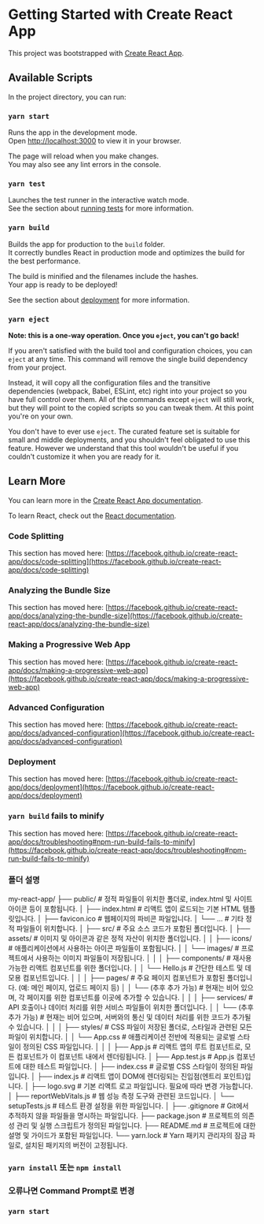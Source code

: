 # Getting Started with Create React App

This project was bootstrapped with [Create React App](https://github.com/facebook/create-react-app).

## Available Scripts

In the project directory, you can run:

### `yarn start`

Runs the app in the development mode.\
Open [http://localhost:3000](http://localhost:3000) to view it in your browser.

The page will reload when you make changes.\
You may also see any lint errors in the console.

### `yarn test`

Launches the test runner in the interactive watch mode.\
See the section about [running tests](https://facebook.github.io/create-react-app/docs/running-tests) for more information.

### `yarn build`

Builds the app for production to the `build` folder.\
It correctly bundles React in production mode and optimizes the build for the best performance.

The build is minified and the filenames include the hashes.\
Your app is ready to be deployed!

See the section about [deployment](https://facebook.github.io/create-react-app/docs/deployment) for more information.

### `yarn eject`

**Note: this is a one-way operation. Once you `eject`, you can't go back!**

If you aren't satisfied with the build tool and configuration choices, you can `eject` at any time. This command will remove the single build dependency from your project.

Instead, it will copy all the configuration files and the transitive dependencies (webpack, Babel, ESLint, etc) right into your project so you have full control over them. All of the commands except `eject` will still work, but they will point to the copied scripts so you can tweak them. At this point you're on your own.

You don't have to ever use `eject`. The curated feature set is suitable for small and middle deployments, and you shouldn't feel obligated to use this feature. However we understand that this tool wouldn't be useful if you couldn't customize it when you are ready for it.

## Learn More

You can learn more in the [Create React App documentation](https://facebook.github.io/create-react-app/docs/getting-started).

To learn React, check out the [React documentation](https://reactjs.org/).

### Code Splitting

This section has moved here: [https://facebook.github.io/create-react-app/docs/code-splitting](https://facebook.github.io/create-react-app/docs/code-splitting)

### Analyzing the Bundle Size

This section has moved here: [https://facebook.github.io/create-react-app/docs/analyzing-the-bundle-size](https://facebook.github.io/create-react-app/docs/analyzing-the-bundle-size)

### Making a Progressive Web App

This section has moved here: [https://facebook.github.io/create-react-app/docs/making-a-progressive-web-app](https://facebook.github.io/create-react-app/docs/making-a-progressive-web-app)

### Advanced Configuration

This section has moved here: [https://facebook.github.io/create-react-app/docs/advanced-configuration](https://facebook.github.io/create-react-app/docs/advanced-configuration)

### Deployment

This section has moved here: [https://facebook.github.io/create-react-app/docs/deployment](https://facebook.github.io/create-react-app/docs/deployment)

### `yarn build` fails to minify

This section has moved here: [https://facebook.github.io/create-react-app/docs/troubleshooting#npm-run-build-fails-to-minify](https://facebook.github.io/create-react-app/docs/troubleshooting#npm-run-build-fails-to-minify)


### 폴더 설명 

my-react-app/
├── public/ # 정적 파일들이 위치한 폴더로, index.html 및 사이트 아이콘 등이 포함됩니다.
│ ├── index.html # 리액트 앱이 로드되는 기본 HTML 템플릿입니다.
│ ├── favicon.ico # 웹페이지의 파비콘 파일입니다.
│ └── ... # 기타 정적 파일들이 위치합니다.
│
├── src/ # 주요 소스 코드가 포함된 폴더입니다.
│ ├── assets/ # 이미지 및 아이콘과 같은 정적 자산이 위치한 폴더입니다.
│ │ ├── icons/ # 애플리케이션에서 사용하는 아이콘 파일들이 포함됩니다.
│ │ └── images/ # 프로젝트에서 사용하는 이미지 파일들이 저장됩니다.
│ │
│ ├── components/ # 재사용 가능한 리액트 컴포넌트를 위한 폴더입니다.
│ │ └── Hello.js # 간단한 테스트 및 데모용 컴포넌트입니다.
│ │
│ ├── pages/ # 주요 페이지 컴포넌트가 포함된 폴더입니다. (예: 메인 페이지, 업로드 페이지 등)
│ │ └── (추후 추가 가능) # 현재는 비어 있으며, 각 페이지를 위한 컴포넌트를 이곳에 추가할 수 있습니다.
│ │
│ ├── services/ # API 호출이나 데이터 처리를 위한 서비스 파일들이 위치한 폴더입니다.
│ │ └── (추후 추가 가능) # 현재는 비어 있으며, 서버와의 통신 및 데이터 처리를 위한 코드가 추가될 수 있습니다.
│ │
│ ├── styles/ # CSS 파일이 저장된 폴더로, 스타일과 관련된 모든 파일이 위치합니다.
│ │ └── App.css # 애플리케이션 전반에 적용되는 글로벌 스타일이 정의된 CSS 파일입니다.
│ │
│ ├── App.js # 리액트 앱의 루트 컴포넌트로, 모든 컴포넌트가 이 컴포넌트 내에서 렌더링됩니다.
│ ├── App.test.js # App.js 컴포넌트에 대한 테스트 파일입니다.
│ ├── index.css # 글로벌 CSS 스타일이 정의된 파일입니다.
│ ├── index.js # 리액트 앱이 DOM에 렌더링되는 진입점(엔트리 포인트)입니다.
│ ├── logo.svg # 기본 리액트 로고 파일입니다. 필요에 따라 변경 가능합니다.
│ ├── reportWebVitals.js # 웹 성능 측정 도구와 관련된 코드입니다.
│ └── setupTests.js # 테스트 환경 설정을 위한 파일입니다.
│
├── .gitignore # Git에서 추적하지 않을 파일들을 명시하는 파일입니다.
├── package.json # 프로젝트의 의존성 관리 및 실행 스크립트가 정의된 파일입니다.
├── README.md # 프로젝트에 대한 설명 및 가이드가 포함된 파일입니다.
└── yarn.lock # Yarn 패키지 관리자의 잠금 파일로, 설치된 패키지의 버전이 고정됩니다.

### `yarn install` 또는 `npm install`

### 오류나면 Command Prompt로 변경

### `yarn start`

